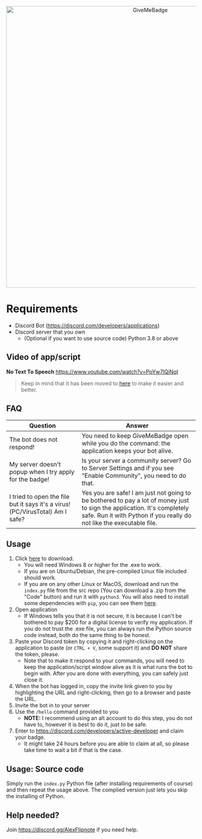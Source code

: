 <p align="center">
  <img alt="GiveMeBadge" src="https://i.alexflipnote.dev/6DKsc2i.png" width="750px">
</p>

# Requirements
- Discord Bot (https://discord.com/developers/applications)
- Discord server that you own
  - (Optional if you want to use source code) Python 3.8 or above

## Video of app/script
**No Text To Speech** https://www.youtube.com/watch?v=PpYw7lQiNqI
> Keep in mind that it has been moved to [here](https://github.com/AlexFlipnote/GiveMeBadge/releases) to make it easier and better.

## FAQ
| Question | Answer |
| --- | --- |
| The bot does not respond! | You need to keep GiveMeBadge open while you do the command: the application keeps your bot alive.
| My server doesn't popup when I try apply for the badge! |  Is your server a community server? Go to Server Settings and if you see "Enable Community", you need to do that.
| I tried to open the file but it says it's a virus! (PC/VirusTotal) Am I safe? | Yes you are safe! I am just not going to be bothered to pay a lot of money just to sign the application. It's completely safe. Run it with Python if you really do not like the executable file. |

## Usage
1. Click [here](https://github.com/AlexFlipnote/GiveMeBadge/releases) to download.
   - You will need Windows 8 or higher for the .exe to work.
   - If you are on Ubuntu/Debian, the pre-compiled Linux file included should work.
   - If you are on any other Linux or MacOS, download and run the `index.py` file from the src repo (You can download a .zip from the "Code" button) and run it with `python3`. You will also need to install some dependencies with `pip`, you can see them [here](https://github.com/AlexFlipnote/GiveMeBadge/blob/master/requirements.txt).
2. Open application
   - If Windows tells you that it is not secure, it is because I can't be bothered to pay $200 for a digital license to verify my application. If you do not trust the .exe file, you can always run the Python source code instead, both do the same thing to be honest.
3. Paste your Discord token by copying it and right-clicking on the application to paste (or `CTRL + V`, some support it) and **DO NOT** share the token, please.
   - Note that to make it respond to your commands, you will need to keep the application/script window alive as it is what runs the bot to begin with. After you are done with everything, you can safely just close it.
4. When the bot has logged in, copy the invite link given to you by highlighting the URL and right-clicking, then go to a browser and paste the URL.
5. Invite the bot in to your server
6. Use the `/hello` command provided to you
   - **NOTE:** I recommend using an alt account to do this step, you do not have to, however it is best to do it, just to be safe.
7. Enter to https://discord.com/developers/active-developer and claim your badge.
   - It might take 24 hours before you are able to claim at all, so please take time to wait a bit if that is the case.

## Usage: Source code
Simply run the `index.py` Python file (after installing requirements of course) and then repeat the usage above. The complied version just lets you skip the installing of Python.


## Help needed?
Join https://discord.gg/AlexFlipnote if you need help.
